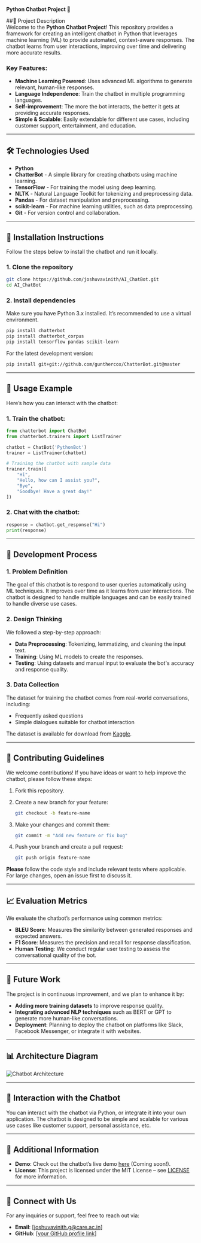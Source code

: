 **Python Chatbot Project 🤖**

##🚀 Project Description  
Welcome to the **Python Chatbot Project**! This repository provides a framework for creating an intelligent chatbot in Python that leverages machine learning (ML) to provide automated, context-aware responses. The chatbot learns from user interactions, improving over time and delivering more accurate results.

### Key Features:
- **Machine Learning Powered**: Uses advanced ML algorithms to generate relevant, human-like responses.
- **Language Independence**: Train the chatbot in multiple programming languages.
- **Self-improvement**: The more the bot interacts, the better it gets at providing accurate responses.
- **Simple & Scalable**: Easily extendable for different use cases, including customer support, entertainment, and education.

---

## 🛠️ Technologies Used
- **Python**  
- **ChatterBot** - A simple library for creating chatbots using machine learning.
- **TensorFlow** - For training the model using deep learning.
- **NLTK** - Natural Language Toolkit for tokenizing and preprocessing data.
- **Pandas** - For dataset manipulation and preprocessing.
- **scikit-learn** - For machine learning utilities, such as data preprocessing.
- **Git** - For version control and collaboration.

---

## 🔧 Installation Instructions  

Follow the steps below to install the chatbot and run it locally.

### 1. Clone the repository
```bash
git clone https://github.com/joshuvavinith/AI_ChatBot.git
cd AI_ChatBot
````

### 2. Install dependencies

Make sure you have Python 3.x installed. It’s recommended to use a virtual environment.

```bash
pip install chatterbot
pip install chatterbot_corpus
pip install tensorflow pandas scikit-learn
```

For the latest development version:

```bash
pip install git+git://github.com/gunthercox/ChatterBot.git@master
```

---

## 💬 Usage Example

Here’s how you can interact with the chatbot:

### 1. **Train the chatbot**:

```python
from chatterbot import ChatBot
from chatterbot.trainers import ListTrainer

chatbot = ChatBot('PythonBot')
trainer = ListTrainer(chatbot)

# Training the chatbot with sample data
trainer.train([
    "Hi",
    "Hello, how can I assist you?",
    "Bye",
    "Goodbye! Have a great day!"
])
```

### 2. **Chat with the chatbot**:

```python
response = chatbot.get_response("Hi")
print(response)
```

---

## 🧠 Development Process

### 1. **Problem Definition**

The goal of this chatbot is to respond to user queries automatically using ML techniques. It improves over time as it learns from user interactions. The chatbot is designed to handle multiple languages and can be easily trained to handle diverse use cases.

### 2. **Design Thinking**

We followed a step-by-step approach:

* **Data Preprocessing**: Tokenizing, lemmatizing, and cleaning the input text.
* **Training**: Using ML models to create the responses.
* **Testing**: Using datasets and manual input to evaluate the bot's accuracy and response quality.

### 3. **Data Collection**

The dataset for training the chatbot comes from real-world conversations, including:

* Frequently asked questions
* Simple dialogues suitable for chatbot interaction

The dataset is available for download from [Kaggle](https://www.kaggle.com/datasets/grafstor/simple-dialogs-for-chatbot).

---

## 🤝 Contributing Guidelines

We welcome contributions! If you have ideas or want to help improve the chatbot, please follow these steps:

1. Fork this repository.
2. Create a new branch for your feature:

   ```bash
   git checkout -b feature-name
   ```
3. Make your changes and commit them:

   ```bash
   git commit -m "Add new feature or fix bug"
   ```
4. Push your branch and create a pull request:

   ```bash
   git push origin feature-name
   ```

**Please** follow the code style and include relevant tests where applicable. For large changes, open an issue first to discuss it.

---

## 📈 Evaluation Metrics

We evaluate the chatbot’s performance using common metrics:

* **BLEU Score**: Measures the similarity between generated responses and expected answers.
* **F1 Score**: Measures the precision and recall for response classification.
* **Human Testing**: We conduct regular user testing to assess the conversational quality of the bot.

---

## 🌱 Future Work

The project is in continuous improvement, and we plan to enhance it by:

* **Adding more training datasets** to improve response quality.
* **Integrating advanced NLP techniques** such as BERT or GPT to generate more human-like conversations.
* **Deployment**: Planning to deploy the chatbot on platforms like Slack, Facebook Messenger, or integrate it with websites.

---

## 📊 Architecture Diagram

![Chatbot Architecture](./assets/chatbot_architecture.png)

---

## 💬 Interaction with the Chatbot

You can interact with the chatbot via Python, or integrate it into your own application. The chatbot is designed to be simple and scalable for various use cases like customer support, personal assistance, etc.

---

## 📱 Additional Information

* **Demo**: Check out the chatbot’s live demo [here](#) (Coming soon!).
* **License**: This project is licensed under the MIT License – see [LICENSE](./LICENSE) for more information.

---

## 🔗 Connect with Us

For any inquiries or support, feel free to reach out via:

* **Email**: \[[joshuvavinith.g@care.ac.in](mailto:joshuvavinith.g@care.ac.in)]
* **GitHub**: \[[your GitHub profile link](https://github.com/joshuvavinith/)]
